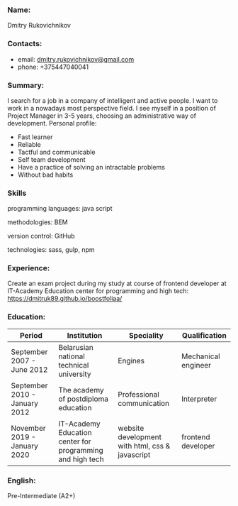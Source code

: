 ### Name: 
Dmitry Rukovichnikov

### Contacts: 
* email: dmitry.rukovichnikov@gmail.com
* phone: +375447040041
             
### Summary: 

I search for a job in a company of intelligent and active people. I want to work in a nowadays most perspective field. I see myself in a position of Project Manager in 3-5 years, choosing  an administrative way of development.
Personal profile: 
* Fast learner
* Reliable
* Tactful and communicable
* Self team development
* Have a practice of solving an intractable problems
* Without bad habits

### Skills 
programming languages: java script

methodologies: BEM 

version control: GitHub 

technologies: sass, gulp, npm

### Experience: 
Create an exam project during my study at course of frontend
developer at IT-Academy Education center for programming and high tech: https://dmitruk89.github.io/boostfoliaa/

### Education:

|  Period | Institution  | Speciality  |  Qualification |
|---|---|---|---|
| September 2007 - June 2012  | Belarusian national technical university   | Engines  | Mechanical engineer  |
|  September 2010 - January 2012 | The academy of postdiploma education  | Professional communication  | Interpreter  |
|  November 2019 - January 2020 | IT-Academy Education center for programming and high tech  | website development with html, css & javascript  |  frontend developer |

### English: 
Pre-Intermediate (A2+)